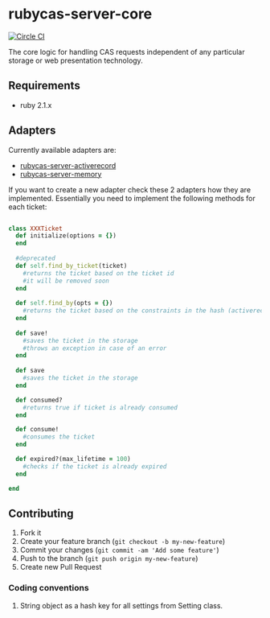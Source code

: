 rubycas-server-core
===================
[![Circle CI](https://circleci.com/gh/vasilakisfil/rubycas-server-core.svg?style=svg)](https://circleci.com/gh/vasilakisfil/rubycas-server-core)

The core logic for handling CAS requests independent of any particular storage or web presentation technology.

## Requirements

* ruby 2.1.x

## Adapters
Currently available adapters are:
* [rubycas-server-activerecord](https://github.com/kollegorna/rubycas-server-activerecord)
* [rubycas-server-memory](https://github.com/vasilakisfil/rubycas-server-memory)

If you want to create a new adapter check these 2 adapters how they are implemented. Essentially you need to implement the following methods for each ticket:

```ruby

class XXXTicket
  def initialize(options = {})
  end
  
  #deprecated
  def self.find_by_ticket(ticket)
    #returns the ticket based on the ticket id
    #it will be removed soon
  end
  
  def self.find_by(opts = {})
    #returns the ticket based on the constraints in the hash (activerecord-style)
  end
  
  def save!
    #saves the ticket in the storage
    #throws an exception in case of an error
  end
  
  def save
    #saves the ticket in the storage
  end

  def consumed?
    #returns true if ticket is already consumed
  end

  def consume!
    #consumes the ticket
  end

  def expired?(max_lifetime = 100)
    #checks if the ticket is already expired
  end

end
```

## Contributing

1. Fork it
2. Create your feature branch (`git checkout -b my-new-feature`)
3. Commit your changes (`git commit -am 'Add some feature'`)
4. Push to the branch (`git push origin my-new-feature`)
5. Create new Pull Request

### Coding conventions

1. String object as a hash key for all settings from Setting class.
